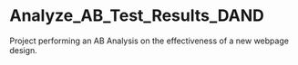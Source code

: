 # Analyze_AB_Test_Results_DAND

Project performing an AB Analysis on the effectiveness of a new webpage design.
